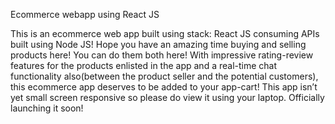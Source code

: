 Ecommerce webapp using React JS

This is an ecommerce web app built using stack: React JS consuming APIs built using Node JS! Hope you have an amazing time buying and selling products here! You can do them both here! With impressive rating-review features for the products enlisted in the app and a real-time chat functionality also(between the product seller and the potential customers), this ecommerce app deserves to be added to your app-cart! This app isn’t yet small screen responsive so please do view it using your laptop. Officially launching it soon!
